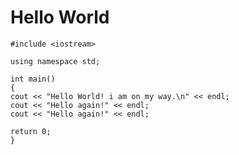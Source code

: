 # Hello World 
    
    #include <iostream>

    using namespace std;

    int main()
    {
    cout << "Hello World! i am on my way.\n" << endl;
    cout << "Hello again!" << endl;
    cout << "Hello again!" << endl;
    
    return 0;
    }
